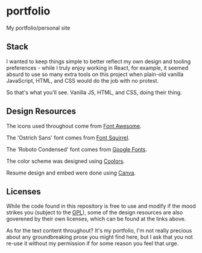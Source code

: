 # portfolio
My portfolio/personal site

## Stack
I wanted to keep things simple to better reflect my own design and tooling preferences - while I truly enjoy working in React, for example, it seemed absurd to use so many extra tools on this project when plain-old vanilla JavaScript, HTML, and CSS would do the job with no protest.

So that's what you'll see. Vanilla JS, HTML, and CSS, doing their thing.

## Design Resources

The icons used throughout come from [Font Awesome](https://fontawesome.com/).

The 'Ostrich Sans' font comes from [Font Squirrel](https://www.fontsquirrel.com/fonts/ostrich-sans).

The 'Roboto Condensed' font comes from [Google Fonts](https://fonts.google.com/specimen/Roboto+Condensed#about).

The color scheme was designed using [Coolors](https://coolors.co/).

Resume design and embed were done using [Canva](https://www.canva.com).

## Licenses

While the code found in this repository is free to use and modify if the mood strikes you (subject to the [GPL](./LICENSE)), some of the design resources are also goverened by their own licenses, which can be found at the links above.

As for the text content throughout? It's my portfolio, I'm not really precious about any groundbreaking prose you might find here, but I ask that you not re-use it without my permission if for some reason you feel that urge.
